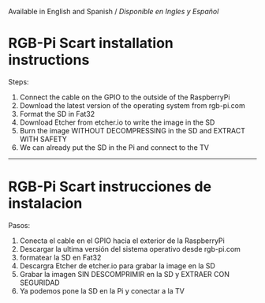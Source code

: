 Available in English and Spanish / *Disponible en Ingles y Español*
# RGB-Pi Scart installation instructions

Steps:
1. Connect the cable on the GPIO to the outside of the RaspberryPi
2. Download the latest version of the operating system from rgb-pi.com
3. Format the SD in Fat32
4. Download Etcher from etcher.io to write the image in the SD
5. Burn the image WITHOUT DECOMPRESSING in the SD and EXTRACT WITH SAFETY
6. We can already put the SD in the Pi and connect to the TV

---------------------------------------------------------------------------------------------------------

# RGB-Pi Scart instrucciones de instalacion

Pasos:
1. Conecta el cable en el GPIO hacia el exterior de la RaspberryPi
2. Descargar la ultima versión del sistema operativo desde rgb-pi.com
3. formatear la SD en Fat32
4. Descargra Etcher de etcher.io para grabar la image en la SD
5. Grabar la imagen SIN DESCOMPRIMIR en la SD y EXTRAER CON SEGURIDAD
6. Ya podemos pone la SD en la Pi y conectar a la TV


    

